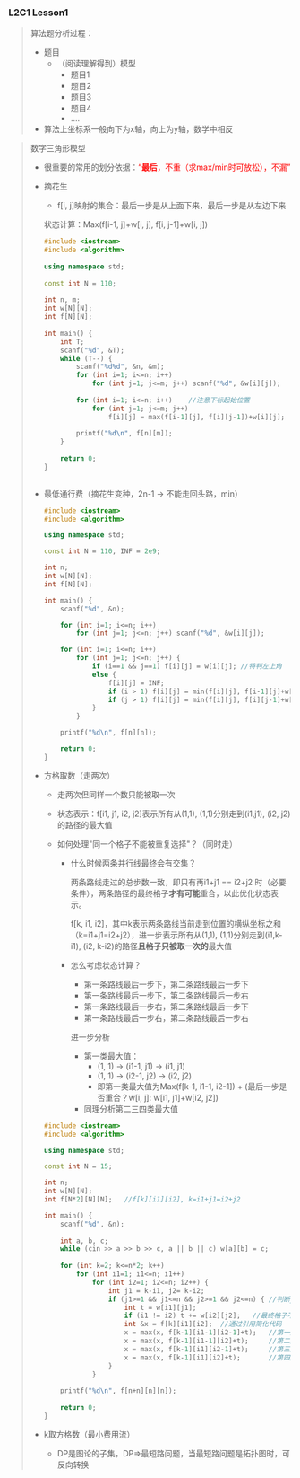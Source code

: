 ### L2C1 Lesson1

> 算法题分析过程：
>
> * 题目
>   * （阅读理解得到）模型
>     * 题目1
>     * 题目2
>     * 题目3
>     * 题目4
>     * ....
> * 算法上坐标系一般向下为x轴，向上为y轴，数学中相反



> 数字三角形模型
>
> * 很重要的常用的划分依据：<span style="color:red" >“**最后**，不重（求max/min时可放松），不漏”</span>
>
> * 摘花生
>
>   *  f[i, j]映射的集合：最后一步是从上面下来，最后一步是从左边下来
>
>     状态计算：Max(f[i-1, j]+w[i, j], f[i, j-1]+w[i, j])
>
>   ```C++
>   #include <iostream>
>   #include <algorithm>
>         
>   using namespace std;
>         
>   const int N = 110;
>         
>   int n, m;
>   int w[N][N];
>   int f[N][N];
>         
>   int main() {
>       int T; 
>       scanf("%d", &T);
>       while (T--) {
>           scanf("%d%d", &n, &m);
>           for (int i=1; i<=n; i++)
>               for (int j=1; j<=m; j++) scanf("%d", &w[i][j]);
>         
>           for (int i=1; i<=n; i++)    //注意下标起始位置
>               for (int j=1; j<=m; j++)
>                   f[i][j] = max(f[i-1][j], f[i][j-1])+w[i][j];
>         
>           printf("%d\n", f[n][m]);
>       }
>         
>       return 0;
>   }
>         
>   ```
>
>   
>
> * 最低通行费（摘花生变种，2n-1 -> 不能走回头路，min）
>
>   ```C++
>   #include <iostream>
>   #include <algorithm>
>   
>   using namespace std;
>   
>   const int N = 110, INF = 2e9;
>   
>   int n;
>   int w[N][N];
>   int f[N][N];
>   
>   int main() {
>       scanf("%d", &n);
>   
>       for (int i=1; i<=n; i++)
>           for (int j=1; j<=n; j++) scanf("%d", &w[i][j]);
>   
>       for (int i=1; i<=n; i++)
>           for (int j=1; j<=n; j++) {
>               if (i==1 && j==1) f[i][j] = w[i][j]; //特判左上角
>               else {
>                   f[i][j] = INF;
>                   if (i > 1) f[i][j] = min(f[i][j], f[i-1][j]+w[i][j]);   //i>1时可从上往下
>                   if (j > 1) f[i][j] = min(f[i][j], f[i][j-1]+w[i][j]);   //j>1时可从左往右
>               }
>           }
>   
>       printf("%d\n", f[n][n]);
>   
>       return 0;
>   }
>   
>   ```
>
> * 方格取数（走两次）
>
>   * 走两次但同样一个数只能被取一次
>
>   * 状态表示：f[i1, j1, i2, j2]表示所有从(1,1), (1,1)分别走到(i1,j1), (i2, j2)的路径的最大值
>
>   * 如何处理"同一个格子不能被重复选择"？（同时走）
>
>     * 什么时候两条并行线最终会有交集？
>
>       两条路线走过的总步数一致，即只有再i1+j1 == i2+j2 时（必要条件），两条路径的最终格子**才有可能**重合，以此优化状态表示。
>
>       f[k, i1, i2]，其中k表示两条路线当前走到位置的横纵坐标之和（k=i1+j1=i2+j2），进一步表示所有从(1,1), (1,1)分别走到(i1,k-i1), (i2, k-i2)的路径**且格子只被取一次的**最大值
>
>     * 怎么考虑状态计算？
>
>       * 第一条路线最后一步下，第二条路线最后一步下
>       * 第一条路线最后一步下，第二条路线最后一步右
>       * 第一条路线最后一步右，第二条路线最后一步下
>       * 第一条路线最后一步右，第二条路线最后一步右
>
>       进一步分析
>
>       * 第一类最大值：
>         * (1, 1) -> (i1-1, j1) -> (i1, j1)
>         * (1, 1) -> (i2-1, j2) -> (i2, j2)
>         * 即第一类最大值为Max(f[k-1, i1-1, i2-1]) + (最后一步是否重合？w[i, j]: w[i1, j1]+w[i2, j2])
>       * 同理分析第二三四类最大值
>
>   ```C++
>   #include <iostream>
>   #include <algorithm>
>   
>   using namespace std;
>   
>   const int N = 15;
>   
>   int n;
>   int w[N][N];
>   int f[N*2][N][N];   //f[k][i1][i2], k=i1+j1=i2+j2
>   
>   int main() {
>       scanf("%d", &n);
>       
>       int a, b, c;
>       while (cin >> a >> b >> c, a || b || c) w[a][b] = c;
>       
>       for (int k=2; k<=n*2; k++)
>           for (int i1=1; i1<=n; i1++)
>               for (int i2=1; i2<=n; i2++) {
>                   int j1 = k-i1, j2= k-i2;
>                   if (j1>=1 && j1<=n && j2>=1 && j2<=n) { //判断j的合法性
>                       int t = w[i1][j1];
>                       if (i1 != i2) t += w[i2][j2];   //最终格子不重合
>                       int &x = f[k][i1][i2];  //通过引用简化代码
>                       x = max(x, f[k-1][i1-1][i2-1]+t);   //第一类
>                       x = max(x, f[k-1][i1-1][i2]+t);     //第二类
>                       x = max(x, f[k-1][i1][i2-1]+t);     //第三类
>                       x = max(x, f[k-1][i1][i2]+t);       //第四类
>                   }
>               }
>       
>       printf("%d\n", f[n+n][n][n]);
>       
>       return 0;
>   }
>   ```
>
> * k取方格数（最小费用流）
>
>   * DP是图论的子集，DP=>最短路问题，当最短路问题是拓扑图时，可反向转换



